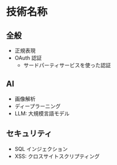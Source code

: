 # 技術名称

## 全般

- 正規表現
- OAuth 認証
  - サードパーティサービスを使った認証

## AI

- 画像解析
- ディープラーニング
- LLM: 大規模言語モデル

## セキュリティ

- SQL インジェクション
- XSS: クロスサイトスクリプティング
